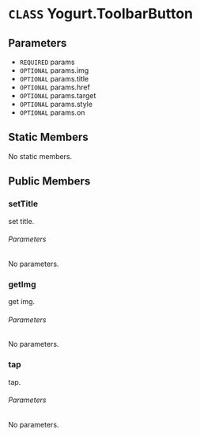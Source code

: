 # `CLASS` Yogurt.ToolbarButton

## Parameters
* `REQUIRED` params 
* `OPTIONAL` params.img 
* `OPTIONAL` params.title 
* `OPTIONAL` params.href 
* `OPTIONAL` params.target 
* `OPTIONAL` params.style 
* `OPTIONAL` params.on 

## Static Members
No static members.

## Public Members

### setTitle
set title.
###### Parameters
No parameters.

### getImg
get img.
###### Parameters
No parameters.

### tap
tap.
###### Parameters
No parameters.
